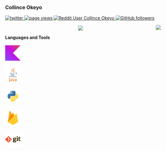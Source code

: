 ### Collince Okeyo

<p align="left">
  <a href="https://twitter.com/_collinceokeyo">
    <img src="https://img.shields.io/twitter/follow/_collinceokeyo?_collinceokeyo?color=green&logo=twitter" alt="twitter" />
  </a>
  <a href="https://github.com/Collince-Okeyo">
    <img src="https://komarev.com/ghpvc/?username=Collince-Okeyo" alt="page views" />
  </a>
  <a href="https://www.reddit.com/user/Collince_Okeyo">
    <img alt="Reddit User Collince Okeyo" src="https://img.shields.io/reddit/user-karma/combined/Collince_Okeyo?label=Collince&logo=reddit">
  </a>
  <a href="https://github.com/Collince-Okeyo?tab=followers">
    <img alt="GitHub followers" src="https://img.shields.io/github/followers/Collince-Okeyo?color=green&logo=github">
  </a>
</p>

<p align=center>
  <a href="https://github.com/Collince-Okeyo/github-readme-stats" title="Go to Source">
    <img height=175 align="center" src="https://github-readme-stats.vercel.app/api?username=Collince-Okeyo&show_icons=true&theme=vue">
  </a>
  <a href="https://github.com/Collince-Okeyo/github-readme-stats">
  <img height=175 align="right" src="https://github-readme-stats.vercel.app/api/top-langs/?username=Collince-Okeyo&hide=c%23,powershell,java&title_color=2aa889&text_color=000&icon_color=2bbc8a&bg_color=fff&langs_count=8&layout=compact"/>
  </a>
</p>


**Languages and Tools**  
<code > <img height = "50" src = "https://raw.githubusercontent.com/github/explore/80688e429a7d4ef2fca1e82350fe8e3517d3494d/topics/kotlin/kotlin.png" > </code >
<code > <img height = "50" src = "https://raw.githubusercontent.com/github/explore/80688e429a7d4ef2fca1e82350fe8e3517d3494d/topics/java/java.png" > </code >
<code > <img height = "50" src = "https://raw.githubusercontent.com/github/explore/80688e429a7d4ef2fca1e82350fe8e3517d3494d/topics/python/python.png" > </code >
<code > <img height = "50" src = "https://raw.githubusercontent.com/github/explore/80688e429a7d4ef2fca1e82350fe8e3517d3494d/topics/firebase/firebase.png" > </code >
<code > <img height = "50" src = "https://raw.githubusercontent.com/github/explore/80688e429a7d4ef2fca1e82350fe8e3517d3494d/topics/git/git.png" > </code >

